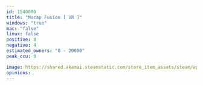 ```yaml
---
id: 1540000
title: "Mocap Fusion [ VR ]"
windows: "true"
mac: "false"
linux: false
positive: 8
negative: 4
estimated_owners: "0 - 20000"
peak_ccu: 0

image: https://shared.akamai.steamstatic.com/store_item_assets/steam/apps/1540000/header.jpg?t=1708146572
opinions:
---
```

